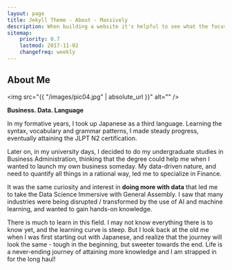 ```yaml
---
layout: page
title: Jekyll Theme - About - Massively
description: When building a website it's helpful to see what the focus of your site is. This page is an example of how to show a website's focus.
sitemap:
    priority: 0.7
    lastmod: 2017-11-02
    changefreq: weekly
---
```

## About Me

<span class="image left"><img src="{{ "/images/pic04.jpg" | absolute_url }}" alt="" /></span>

**Business. Data. Language**

In my formative years, I took up Japanese as a third language. Learning the syntax, vocabulary and grammar patterns, I made steady progress, eventually attaining the JLPT N2 certification. 

Later on, in my university days, I decided to do my undergraduate studies in Business Administration, thinking that the degree could help me when I wanted to launch my own business someday. My data-driven nature, and need to quantify all things in a rational way, led me to specialize in Finance. 

It was the same curiosity and interest in **doing more with data** that led me to take the Data Science Immersive with General Assembly. I saw that many industries were being disrupted / transformed by the use of AI and machine learning, and wanted to gain hands-on knowledge. 

There is much to learn in this field. I may not know everything there is to know yet, and the learning curve is steep. But I look back at the old me when I was first starting out with Japanese, and realize that the journey will look the same - tough in the beginning, but sweeter towards the end. Life is a never-ending journey of attaining more knowledge and I am strapped in for the long haul!

